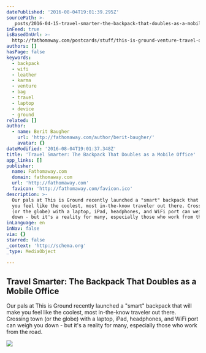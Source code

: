 ```yaml
---
datePublished: '2016-08-04T19:01:39.295Z'
sourcePath: >-
  _posts/2016-04-15-travel-smarter-the-backpack-that-doubles-as-a-mobile-office.md
inFeed: true
isBasedOnUrl: >-
  http://fathomaway.com/postcards/stuff/this-is-ground-venture-travel-office-backpack/
authors: []
hasPage: false
keywords:
  - backpack
  - wifi
  - leather
  - karma
  - venture
  - bag
  - travel
  - laptop
  - device
  - ground
related: []
author:
  - name: Berit Baugher
    url: 'http://fathomaway.com/author/berit-baugher/'
    avatar: {}
dateModified: '2016-08-04T19:01:37.348Z'
title: 'Travel Smarter: The Backpack That Doubles as a Mobile Office'
app_links: []
publisher:
  name: Fathomaway.com
  domain: fathomaway.com
  url: 'http://fathomaway.com'
  favicon: 'http://fathomaway.com/favicon.ico'
description: >-
  Our pals at This is Ground recently launched a "smart" backpack that will make
  you feel like the coolest, most in-the-know traveler out there. Crossing town
  (or the globe) with a laptop, iPad, headphones, and WiFi port can weigh you
  down - but it's a reality for many, especially those who work from the road.
inLanguage: en
inNav: false
via: {}
starred: false
_context: 'http://schema.org'
_type: MediaObject

---
```

<article style=""><h1>Travel Smarter: The Backpack That Doubles as a Mobile Office</h1><p>Our pals at This is Ground recently launched a "smart" backpack that will make you feel like the coolest, most in-the-know traveler out there. Crossing town (or the globe) with a laptop, iPad, headphones, and WiFi port can weigh you down - but it's a reality for many, especially those who work from the road.</p><img src="https://s3-us-west-2.amazonaws.com/the-grid-img/p/e22f9a492a4d7f602c89eee545449af90da0d5de.jpg" /></article>